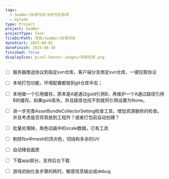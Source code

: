 ```yaml
---
tags:
  - SeaWar/杂项代办/8月代办杂项
  - mytodo
type: Project
project: SeaWar
projectType: Task
fileDirPath: 项目/SeaWar/杂项代办
dateStart: 2025-08-01
dateFinish: 2025-08-30
finished: false
displayIcon: pixel-banner-images/项目任务.png
---
```

- [ ] 服务器推送协议到指定svn仓库，客户端分支绑定svn仓库，一键拉取协议
- [ ] 本地打包功能，环境配置都放到git仓库中去；
- [ ] 本地做一个引用缓存，原本是A是通过guid引用B，再维护一个A通过路径引用B的缓存。如果guid丢失，并且路径也找不到就将引用设置为None。
- [ ] 进一步完善AssetBundleCollectorSetting检查工具，增加资源删除的检查。并且考虑是否将其放到工程外？或者打包前自动创建？
- [ ] 批量处理掉，角色动画中的scale数据。已有工具
- [ ] 剔除fbx中mesh的顶点色，切线和多余的UV
- [ ] 自动降低画质
- [ ] 下载app部分，支持后台下载
- [ ] 游戏初始化各步骤的耗时，敏感信息输出成debug



